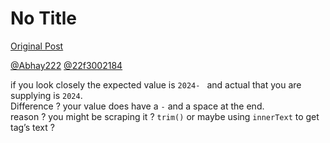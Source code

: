 # No Title

[Original Post](https://discourse.onlinedegree.iitm.ac.in/t/165959/297)

<p><a class="mention" href="/u/abhay222">@Abhay222</a> <a class="mention" href="/u/22f3002184">@22f3002184</a></p>
<p>if you look closely the expected value is <code>2024- </code> and actual that you are supplying is <code>2024</code>.<br>
Difference ? your value does have a <code>-</code> and a space at the end.<br>
reason ? you might be scraping it ? <code>trim()</code> or maybe using <code>innerText</code> to get tag’s text ?</p>